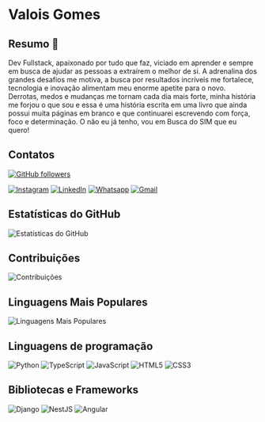 # Valois Gomes

## Resumo 👋

Dev Fullstack, apaixonado por tudo que faz, viciado em aprender e sempre em busca de ajudar as pessoas a extraírem o melhor de si. A adrenalina dos grandes desafios me motiva, a busca por resultados incríveis me fortalece, tecnologia e inovação alimentam meu enorme apetite para o novo. Derrotas, medos e mudanças me tornam cada dia mais forte, minha história me forjou o que sou e essa é uma história escrita em uma livro que ainda possui muita páginas em branco e que continuarei escrevendo com força, foco e determinação. O não eu já tenho, vou em Busca do SIM que eu quero!

## Contatos

[![GitHub followers](https://img.shields.io/github/followers/tuliosabino?style=social)](https://github.com/valoisgomes)

[![Instagram](https://img.shields.io/badge/Instagram-E4405F?style=for-the-badge&logo=instagram&logoColor=white)](https://www.instagram.com/valoisgomes/)
[![LinkedIn](https://img.shields.io/badge/LinkedIn-0A66C2?style=for-the-badge&logo=linkedin&logoColor=white)](https://www.linkedin.com/in/valois-gomes/)
[![Whatsapp](https://img.shields.io/badge/whatsapp-25D366?style=for-the-badge&logo=whatsapp&logoColor=white)](https://wa.me/5583981017721)
[![Gmail](https://img.shields.io/badge/gmail-EA4335?style=for-the-badge&logo=gmail&logoColor=white)](mailto:valoisgomes84@gmail.com)

## Estatísticas do GitHub

![Estatísticas do GitHub](https://github-readme-stats.vercel.app/api?username=valoisgomes&show_icons=true&theme=dark)

## Contribuições

![Contribuições](https://github-readme-streak-stats.herokuapp.com/?user=valoisgomes&theme=dark)

## Linguagens Mais Populares

![Linguagens Mais Populares](https://github-readme-stats.vercel.app/api/top-langs/?username=Albino-Marques&layout=compact&langs_count=7&theme=dark)

## Linguagens de programação

![Python](https://img.shields.io/badge/Python-FFEF00?style=for-the-badge&logo=python&logoColor=white)
![TypeScript](https://img.shields.io/badge/TypeScript-3776AB?style=for-the-badge&logo=typescript&logoColor=white)
![JavaScript](https://img.shields.io/badge/JavaScript-F5E834?style=for-the-badge&logo=JavaScript&logoColor=white)
![HTML5](https://img.shields.io/badge/HTML-E34F26?style=for-the-badge&logo=HTML5&logoColor=white)
![CSS3](https://img.shields.io/badge/CSS-1572B6?style=for-the-badge&logo=CSS3)

## Bibliotecas e Frameworks

![Django](https://img.shields.io/badge/Django-092E20?style=for-the-badge&logo=Django)
![NestJS](https://img.shields.io/badge/Nestjs-21759B?style=for-the-badge&logo=Nestjs)
![Angular](https://img.shields.io/badge/Angular-F7262D?style=for-the-badge&logo=angular)
